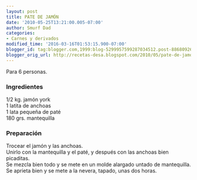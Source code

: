 ```yaml
---
layout: post
title: PATE DE JAMÓN
date: '2010-05-25T13:21:00.005-07:00'
author: Smurf Dad
categories:
- Carnes y derivados
modified_time: '2016-03-16T01:53:15.900-07:00'
blogger_id: tag:blogger.com,1999:blog-5299957599287034512.post-8868092657367980741
blogger_orig_url: http://recetas-desa.blogspot.com/2010/05/pate-de-jamon.html
---
```


Para 6 personas.<br /><h3>Ingredientes</h3>1/2 kg. jamón york<br />1 latita de anchoas<br />1 lata pequeña de paté<br />180 grs. mantequilla<br /><h3>Preparación</h3>Trocear el jamón y las anchoas.<br />Unirlo con la mantequilla y el paté, y después con las anchoas bien picaditas.<br />Se mezcla bien todo y se mete en un molde alargado untado de mantequilla.<br />Se aprieta bien y se mete a la nevera, tapado, unas dos horas.
